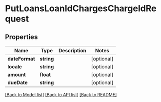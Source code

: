 # PutLoansLoanIdChargesChargeIdRequest

## Properties
Name | Type | Description | Notes
------------ | ------------- | ------------- | -------------
**dateFormat** | **string** |  | [optional] 
**locale** | **string** |  | [optional] 
**amount** | **float** |  | [optional] 
**dueDate** | **string** |  | [optional] 

[[Back to Model list]](../../README.md#documentation-for-models) [[Back to API list]](../../README.md#documentation-for-api-endpoints) [[Back to README]](../../README.md)

